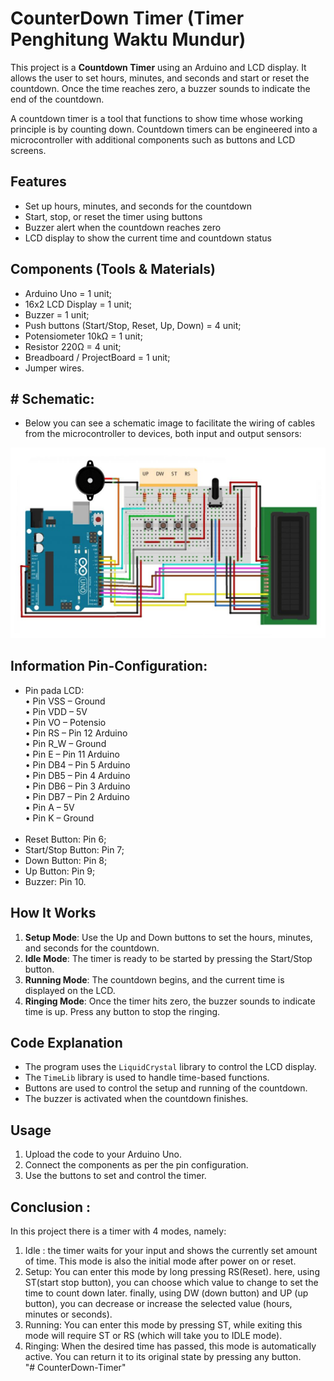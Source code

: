 # CounterDown Timer (Timer Penghitung Waktu Mundur)

This project is a **Countdown Timer** using an Arduino and LCD display. It allows the user to set hours, minutes, and seconds and start or reset the countdown. Once the time reaches zero, a buzzer sounds to indicate the end of the countdown.

A countdown timer is a tool that functions to show time whose working principle is by counting down. Countdown timers can be engineered into a microcontroller with additional components such as buttons and LCD screens.

## Features

- Set up hours, minutes, and seconds for the countdown
- Start, stop, or reset the timer using buttons
- Buzzer alert when the countdown reaches zero
- LCD display to show the current time and countdown status

## Components (Tools & Materials)

- Arduino Uno = 1 unit;
- 16x2 LCD Display = 1 unit;
- Buzzer = 1 unit;
- Push buttons (Start/Stop, Reset, Up, Down) = 4 unit;
- Potensiometer 10kΩ = 1 unit;
- Resistor 220Ω = 4 unit;
- Breadboard / ProjectBoard = 1 unit;
- Jumper wires.

## # Schematic:

- Below you can see a schematic image to facilitate the wiring of cables from the microcontroller to devices, both input and output sensors:

![Schematic](img/skema.jpg)

## Information Pin-Configuration:

- Pin pada LCD: <br/>
  • Pin VSS – Ground <br/>
  • Pin VDD – 5V <br/>
  • Pin VO – Potensio <br/>
  • Pin RS – Pin 12 Arduino <br/>
  • Pin R_W – Ground <br/>
  • Pin E – Pin 11 Arduino <br/>
  • Pin DB4 – Pin 5 Arduino <br/>
  • Pin DB5 – Pin 4 Arduino <br/>
  • Pin DB6 – Pin 3 Arduino <br/>
  • Pin DB7 – Pin 2 Arduino <br/>
  • Pin A – 5V <br/>
  • Pin K – Ground <br/>
  <br/>
- Reset Button: Pin 6;<br/>
- Start/Stop Button: Pin 7;<br/>
- Down Button: Pin 8;<br/>
- Up Button: Pin 9; <br/>
- Buzzer: Pin 10.<br/>

## How It Works

1. **Setup Mode**: Use the Up and Down buttons to set the hours, minutes, and seconds for the countdown.
2. **Idle Mode**: The timer is ready to be started by pressing the Start/Stop button.
3. **Running Mode**: The countdown begins, and the current time is displayed on the LCD.
4. **Ringing Mode**: Once the timer hits zero, the buzzer sounds to indicate time is up. Press any button to stop the ringing.

## Code Explanation

- The program uses the `LiquidCrystal` library to control the LCD display.
- The `TimeLib` library is used to handle time-based functions.
- Buttons are used to control the setup and running of the countdown.
- The buzzer is activated when the countdown finishes.

## Usage

1. Upload the code to your Arduino Uno.
2. Connect the components as per the pin configuration.
3. Use the buttons to set and control the timer.

## Conclusion : <br/>

In this project there is a timer with 4 modes, namely: <br/>

1. Idle : the timer waits for your input and shows the currently set amount of time. This mode is also the initial mode after power on or reset. <br/>
2. Setup: You can enter this mode by long pressing RS(Reset). here, using ST(start stop button), you can choose which value to change to set the time to count down later. finally, using DW (down button) and UP (up button), you can decrease or increase the selected value (hours, minutes or seconds). <br/>
3. Running: You can enter this mode by pressing ST, while exiting this mode will require ST or RS (which will take you to IDLE mode). <br/>
4. Ringing: When the desired time has passed, this mode is automatically active. You can return it to its original state by pressing any button. <br/>
   "# CounterDown-Timer"
